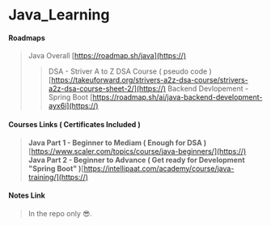 # Java_Learning

#### Roadmaps

> Java Overall [https://roadmap.sh/java](https://)
> 
> > DSA - Striver A to Z DSA Course ( pseudo code ) [https://takeuforward.org/strivers-a2z-dsa-course/strivers-a2z-dsa-course-sheet-2/](https://)
> > Backend Devlopement - Spring Boot [https://roadmap.sh/ai/java-backend-development-ayx6i](https://)

#### Courses Links ( Certificates Included )

> **Java Part 1 - Beginner to Mediam ( Enough for **DSA** )**[https://www.scaler.com/topics/course/java-beginners/](https://)
> **Java Part 2 - Beginner to Advance ( Get ready for **Development** **"Spring Boot"** )**[https://intellipaat.com/academy/course/java-training/](https://)

#### Notes Link

> In the repo only 😎.

